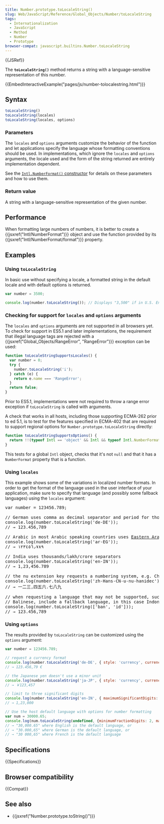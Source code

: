 ```yaml
---
title: Number.prototype.toLocaleString()
slug: Web/JavaScript/Reference/Global_Objects/Number/toLocaleString
tags:
  - Internationalization
  - JavaScript
  - Method
  - Number
  - Prototype
browser-compat: javascript.builtins.Number.toLocaleString
---
```

{{JSRef}}

The **`toLocaleString()`** method returns a string with a language-sensitive
representation of this number.

{{EmbedInteractiveExample("pages/js/number-tolocalestring.html")}}

## Syntax

```js
toLocaleString()
toLocaleString(locales)
toLocaleString(locales, options)
```

### Parameters

The `locales` and `options` arguments customize the behavior of the function and
let applications specify the language whose formatting conventions should be
used. In implementations, which ignore the `locales` and `options` arguments,
the locale used and the form of the string returned are entirely implementation
dependent.

<div>See the <a href="/en-US/docs/Web/JavaScript/Reference/Global_Objects/Intl/NumberFormat/NumberFormat"><code>Intl.NumberFormat()</code>
constructor</a> for details on these parameters and how to use them.</div>

### Return value

A string with a language-sensitive representation of the given number.

## Performance

When formatting large numbers of numbers, it is better to create a
{{jsxref("Intl/NumberFormat")}} object and use the function provided by
its {{jsxref("Intl/NumberFormat/format")}} property.

## Examples

### Using `toLocaleString`

In basic use without specifying a locale, a formatted string in the default
locale and with default options is returned.

```js
var number = 3500;

console.log(number.toLocaleString()); // Displays "3,500" if in U.S. English locale
```

### Checking for support for `locales` and `options` arguments

The `locales` and `options` arguments are not supported in all browsers yet. To
check for support in ES5.1 and later implementations, the requirement that
illegal language tags are rejected with a
{{jsxref("Global_Objects/RangeError",
  "RangeError")}}
exception can be used:

```js
function toLocaleStringSupportsLocales() {
  var number = 0;
  try {
    number.toLocaleString('i');
  } catch (e) {
    return e.name === 'RangeError';
  }
  return false;
}
```

Prior to ES5.1, implementations were not required to throw a range error
exception if `toLocaleString` is called with arguments.

A check that works in all hosts, including those supporting ECMA-262 prior to
ed 5.1, is to test for the features specified in ECMA-402 that are required to
support regional options for `Number.prototype.toLocaleString` directly:

```js
function toLocaleStringSupportsOptions() {
  return !!(typeof Intl == 'object' && Intl && typeof Intl.NumberFormat == 'function');
}
```

This tests for a global `Intl` object, checks that it's not `null` and that it
has a `NumberFormat` property that is a function.

### Using `locales`

This example shows some of the variations in localized number formats. In order
to get the format of the language used in the user interface of your
application, make sure to specify that language (and possibly some fallback
languages) using the `locales` argument:

<pre class="brush: js">var number = 123456.789;

// German uses comma as decimal separator and period for thousands
console.log(number.toLocaleString('de-DE'));
// → 123.456,789

// Arabic in most Arabic speaking countries uses <a href="https://en.wikipedia.org/wiki/Eastern_Arabic_numerals">Eastern Arabic</a> digits
console.log(number.toLocaleString('ar-EG'));
// → ١٢٣٤٥٦٫٧٨٩

// India uses thousands/lakh/crore separators
console.log(number.toLocaleString('en-IN'));
// → 1,23,456.789

// the nu extension key requests a numbering system, e.g. Chinese decimal
console.log(number.toLocaleString('zh-Hans-CN-u-nu-hanidec'));
// → 一二三,四五六.七八九

// when requesting a language that may not be supported, such as
// Balinese, include a fallback language, in this case Indonesian
console.log(number.toLocaleString(['ban', 'id']));
// → 123.456,789
</pre>

### Using `options`

The results provided by `toLocaleString` can be customized using the `options`
argument:

```js
var number = 123456.789;

// request a currency format
console.log(number.toLocaleString('de-DE', { style: 'currency', currency: 'EUR' }));
// → 123.456,79 €

// the Japanese yen doesn't use a minor unit
console.log(number.toLocaleString('ja-JP', { style: 'currency', currency: 'JPY' }))
// → ￥123,457

// limit to three significant digits
console.log(number.toLocaleString('en-IN', { maximumSignificantDigits: 3 }));
// → 1,23,000

// Use the host default language with options for number formatting
var num = 30000.65;
console.log(num.toLocaleString(undefined, {minimumFractionDigits: 2, maximumFractionDigits: 2}));
// → "30,000.65" where English is the default language, or
// → "30.000,65" where German is the default language, or
// → "30 000,65" where French is the default language
```

## Specifications

{{Specifications}}

## Browser compatibility

{{Compat}}

## See also

- {{jsxref("Number.prototype.toString()")}}
